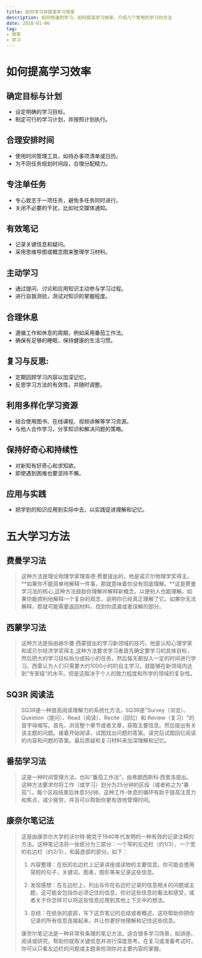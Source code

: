 ```yaml
---
title: 如何学习并提高学习效率
description: 如何快速的学习，如何提高学习效率，介绍几个常用的学习的方法
date: 2018-01-06
tag:
- 效率
- 学习
---
```


# 如何提高学习效率

## 确定目标与计划

- 设定明确的学习目标。
- 制定可行的学习计划，并按照计划执行。

## 合理安排时间

- 使用时间管理工具，如待办事项清单或日历。
- 为不同任务规划时间段，合理分配精力。

## 专注单任务

- 专心致志于一项任务，避免多任务同时进行。
- 关闭不必要的干扰，比如社交媒体通知。

## 有效笔记

- 记录关键信息和疑问。
- 采用思维导图或概念图来整理学习材料。

## 主动学习

- 通过提问、讨论和应用知识主动参与学习过程。
- 进行自我测验，测试对知识的掌握程度。

## 合理休息

- 遵循工作和休息的周期，例如采用番茄工作法。
- 确保有足够的睡眠，保持健康的生活习惯。

## 复习与反思:

- 定期回顾学习内容以加深记忆。
- 反思学习方法的有效性，并随时调整。

## 利用多样化学习资源

- 结合使用图书、在线课程、视频讲解等学习资源。
- 与他人合作学习，分享知识和解决问题的策略。

## 保持好奇心和持续性

- 对新知有好奇心和求知欲。
- 即使遇到困难也要坚持不懈。

## 应用与实践

- 把学到的知识应用到实际中去，以实践促进理解和记忆。

# 五大学习方法

## 费曼学习法

> 这种方法是理论物理学家理查德·费曼提出的，他是诺贝尔物理学奖得主。**如果你不能简单地解释一件事，那就意味着你没有彻底理解。**这是费曼学习法的核心,这种方法鼓励你理解并解释新概念，以便别人也能理解。如果你能顺利地解释一个复杂的观念，说明你已经真正理解了它。如果你无法解释，那就可能需要返回材料，找到你遗漏或者误解的部分。

## 西蒙学习法

> 这种方法是指由赫尔曼·西蒙提出的学习新领域的技巧，他是认知心理学家和诺贝尔经济学奖得主,这种方法要求学习者首先确定要学习的具体目标，然后把大的学习目标拆分成较小的任务，然后每天都投入一定的时间进行学习。西蒙认为人们只需要大约1000小时的自主学习，就能够在新领域内达到“专家级”的水平。但是这取决于个人的致力程度和所学的领域的复杂性。

## SQ3R 阅读法

> SQ3R是一种提高阅读理解力的系统化方法，SQ3R是"Survey（浏览）、Question（提问）、Read（阅读）、Recite（回忆）和 Review（复习）"的首字母缩写。首先，浏览整个章节或者文章，获取主要信息。然后提出有关该主题的问题。接着开始阅读，试图找出问题的答案。读完后试图回忆阅读的内容和问题的答案。最后质疑和复习材料来加深理解和记忆。

## 番茄学习法

> 这是一种时间管理方法，也叫“番茄工作法”，由弗朗西斯科·西里洛提出。这种方法要求你将工作（或学习）划分为25分钟的区段（或者称之为“番茄”），每个区段结束后休息5分钟。这种工作-休息的循环有助于提高注意力和焦点，减少疲劳，并且可以帮助你更有效地管理时间。

## 康奈尔笔记法

> 这是由康奈尔大学的沃尔特·鲍克于1940年代发明的一种有效的记录注释的方法。这种笔记法将一张纸分为三部分：一个窄的左边栏（约1/3），一个宽的右边栏（约2/3），和最底部的部分。如下：
>
> 1. 内容整理：在纸的右边栏上记录讲座或读物的主要信息。你可能会使用简短的句子，关键词，图表，图形等来记录这些信息。
>
> 2. 发现感想：在左边栏上，列出与你在右边栏记录的信息相关的问题或主题，这可能会包括你必须记住的信息，你对这些信息的看法和感受，或者关于你怎样可以将这些信息应用到其他上下文中的想法。
>
> 3. 总结：在纸张的底部，写下这页笔记的总结或者概述。这将帮助你把你记录的所有信息连接起来，并让你更好地理解和记住这些信息。
>
> 康奈尔笔记法是一种非常有条理的笔记方法，适合很多学习场景，如讲座、阅读或研究，帮助你提取关键信息并进行深度思考。在复习或准备考试时，你可以只看左边栏的问题或主题来检测你对主要内容的掌握。

